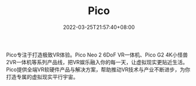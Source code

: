 ﻿---
weight: 
title: "Pico"
description: "Pico专注于打造极致VR体验。Pico Neo 2 6DoF VR一体机、Pico G2 4K小怪兽2VR一体机等系列产品线，把VR娱乐融入你的每一天，让虚拟现实更贴近生活。Pico提供全端VR软硬件产品与解决方案，帮助推动VR技术与产业不断进步，为你打造专属的虚拟现实平行宇宙。"
date: 2022-03-25T21:57:40+08:00
lastmod: 2022-03-25T16:45:40+08:00
draft: false
authors: ["Metabd"]
featuredImage: "317.png"
link: "https://www.pico-interactive.com/"
tags: ["Pico","AR/VR/MR/XR"]
categories: ["navigation"]
navigation: ["AR/VR/MR/XR"]
lightgallery: true
toc: true
pinned: false
recommend: false
recommend1: false
---
Pico专注于打造极致VR体验。Pico Neo 2 6DoF VR一体机、Pico G2 4K小怪兽2VR一体机等系列产品线，把VR娱乐融入你的每一天，让虚拟现实更贴近生活。Pico提供全端VR软硬件产品与解决方案，帮助推动VR技术与产业不断进步，为你打造专属的虚拟现实平行宇宙。
